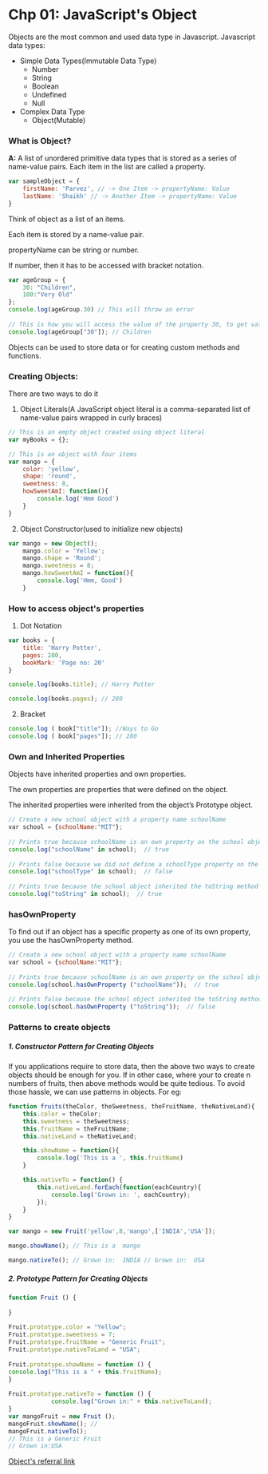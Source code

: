 # Chp 01: JavaScript's Object

Objects are the most common and used data type in Javascript.
Javascript data types:
  * Simple Data Types(Immutable Data Type)
  	* Number
  	* String
  	* Boolean
  	* Undefined
  	* Null
  * Complex Data Type
  	* Object(Mutable)

### What is Object?
**A:** A list of unordered primitive data types that is stored as a series of name-value pairs.
Each item in the list are called a property.

```js
var sampleObject = {
	firstName: 'Parvez', // -> One Item -> propertyName: Value
	lastName: 'Shaikh' // -> Another Item -> propertyName: Value
}
```

Think of object as a list of an items.

Each item is stored by a name-value pair.

propertyName can be string or number.

If number, then it has to be accessed with bracket notation.

```js
var ageGroup = {
	30: "Children", 
	100:"Very Old"
};
console.log(ageGroup.30) // This will throw an error​
​
// This is how you will access the value of the property 30, to get value "Children"​
console.log(ageGroup["30"]); // Children​
```

Objects can be used to store data or for creating custom methods and functions.
​

### Creating Objects:

There are two ways to do it

1. Object Literals(A JavaScript object literal is a comma-separated list of name-value pairs wrapped in curly braces)
```js
// This is an empty object created using object literal
var myBooks = {};

// This is an object with four items
var mango = {
	color: 'yellow',
	shape: 'round',
	sweetness: 8,
	howSweetAmI: function(){
		console.log('Hmm Good')
	}
}
```
2. Object Constructor(used to initialize new objects)
```js
var mango = new Object();
	mango.color = 'Yellow';
	mango.shape = 'Round';
	mango.sweetness = 8;
	mango.howSweetAmI = function(){
		console.log('Hmm, Good')
	}
```
### How to access object's properties
1. Dot Notation
```js
var books = {
	title: 'Harry Potter',
    pages: 280,
    bookMark: 'Page no: 20'
}

console.log(books.title); // Harry Potter

console.log(books.pages); // 280
```

2. Bracket
```js
console.log ( book["title"]); //Ways to Go​
console.log ( book["pages"]); // 280​
```

### Own and Inherited Properties
Objects have inherited properties and own properties. 

The own properties are properties that were defined on the object. 

The inherited properties were inherited from the object’s Prototype object.

```js
// Create a new school object with a property name schoolName​
​var school = {schoolName:"MIT"};
​
​// Prints true because schoolName is an own property on the school object​
console.log("schoolName" in school);  // true​
​
​// Prints false because we did not define a schoolType property on the school object, and neither did the object inherit a schoolType property from its prototype object Object.prototype.​
console.log("schoolType" in school);  // false​
 
​// Prints true because the school object inherited the toString method from Object.prototype. ​
console.log("toString" in school);  // true
```

### hasOwnProperty
To find out if an object has a specific property as one of its own property, you use the hasOwnProperty method. 
```js
// Create a new school object with a property name schoolName​
​var school = {schoolName:"MIT"};
​
​// Prints true because schoolName is an own property on the school object​
console.log(school.hasOwnProperty ("schoolName"));  // true​
 
​// Prints false because the school object inherited the toString method from Object.prototype, therefore toString is not an own property of the school object.​
console.log(school.hasOwnProperty ("toString"));  // false 
```

### Patterns to create objects

##### 1. Constructor Pattern for Creating Objects
If you applications require to store data, then the above two ways to create objects should be enough for you.
If in other case, where your to create n numbers of fruits, then above methods would be quite tedious. To avoid those hassle, we can use patterns in objects.
For eg:

```js
function fruits(theColor, theSweetness, theFruitName, theNativeLand){
	this.color = theColor;
	this.sweetness = theSweetness;
	this.fruitName = theFruitName;
	this.nativeLand = theNativeLand;

	this.showName = function(){
		console.log('This is a ', this.fruitName)
	}

	this.nativeTo = function() {
		this.nativeLand.forEach(function(eachCountry){
			console.log('Grown in: ', eachCountry);
		});
	}
}

var mango = new Fruit('yellow',8,'mango',['INDIA','USA']);

mango.showName(); // This is a  mango

mango.nativeTo(); // Grown in:  INDIA // Grown in:  USA
```
##### 2. Prototype Pattern for Creating Objects
```js
function Fruit () {
​
}
​
Fruit.prototype.color = "Yellow";
Fruit.prototype.sweetness = 7;
Fruit.prototype.fruitName = "Generic Fruit";
Fruit.prototype.nativeToLand = "USA";
​
Fruit.prototype.showName = function () {
console.log("This is a " + this.fruitName);
}
​
Fruit.prototype.nativeTo = function () {
            console.log("Grown in:" + this.nativeToLand);
}
var mangoFruit = new Fruit ();
mangoFruit.showName(); //​
mangoFruit.nativeTo();
​// This is a Generic Fruit​
​// Grown in:USA
```
[Object's referral link](http://javascriptissexy.com/javascript-objects-in-detail/)